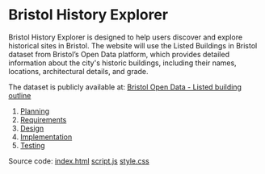 # Bristol History Explorer

Bristol History Explorer is designed to help users discover and explore historical sites in Bristol. The website will use the Listed Buildings in Bristol dataset from Bristol’s Open Data platform, which provides detailed information about the city's historic buildings, including their names, locations, architectural details, and grade.

The dataset is publicly available at: [Bristol Open Data - Listed building outline](https://opendata.bristol.gov.uk/datasets/44c7b674edb44e38a48c93162bbfe449_3/explore)



1. [Planning](docs/planning.md)
2. [Requirements](docs/requirements.md)
3. [Design](docs/design.md)
4. [Implementation](docs/implementation.md)
5. [Testing](docs/testing.md)

Source code:
[index.html](docs/index.html)
[script.js](docs/script.js)
[style.css](docs/style.css)


